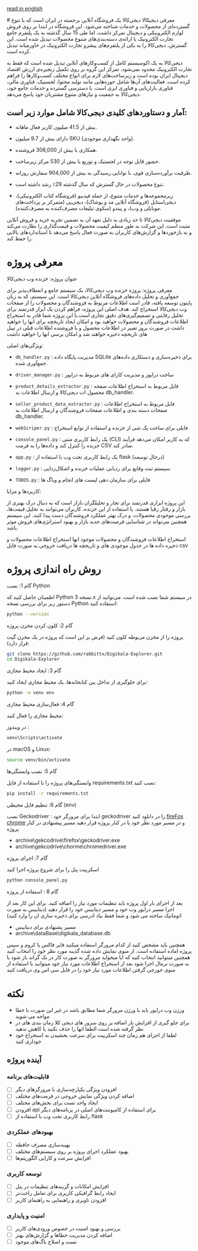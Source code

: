 [read in english ](README.md)
<div dir='ltr'>
# معرفی دیجیکالا
دیجی‌کالا یک فروشگاه آنلاین برجسته در ایران است که با تنوع گسترده‌ای از محصولات و خدمات شناخته می‌شود. این فروشگاه در ابتدا بر روی فروش لوازم الکترونیکی و دیجیتال تمرکز داشت، اما طی 15 سال گذشته به یک پلتفرم جامع تجارت الکترونیک با ارائه‌ی دسته‌بندی‌های متنوع محصولات تبدیل شده است. این گسترش، دیجی‌کالا را به یکی از پلتفرم‌های پیشرو تجارت الکترونیک در خاورمیانه تبدیل کرده است.

دیجی‌کالا به یک اکوسیستم کامل از کسب‌وکارهای آنلاین تبدیل شده است که فقط به تجارت الکترونیک محدود نمی‌شود. تمرکز این گروه بر روی تکمیل زنجیره‌ی ارزش اقتصاد دیجیتال ایران بوده است و زیرساخت‌های لازم برای انواع مختلف کسب‌وکارها را فراهم کرده است. فعالیت‌های آن‌ها شامل حوزه‌هایی مانند تولید محتوا، لجستیک، فناوری مالی، فناوری بازاریابی و فناوری ابری است. با دسترسی گسترده و خدمات جامع خود، دیجی‌کالا به جمعیت و نیازهای متنوع مشتریان خود پاسخ می‌دهد.

## آمار و دستاوردهای کلیدی دیجی‌کالا شامل موارد زیر است:

 * بیش از 41.5 میلیون کاربر فعال ماهانه.

 * دارای بیش از 9.7 میلیون SKU (واحد نگهداری موجودی).

 * همکاری با بیش از 308,000 فروشنده.

 * حضور قابل توجه در لجستیک و توزیع با بیش از 530 مرکز زیرساخت.

 * ظرفیت برآورده‌سازی قوی، با توانایی رسیدگی به بیش از 904,000 سفارش روزانه.

 * تنوع محصولات در حال گسترش که سال گذشته 29٪ رشد داشته است.

 * زیرمجموعه‌ها و خدمات متنوع، از جمله فیدیبو (فروشگاه کتاب الکترونیکی)، دیجی‌استایل (فروشگاه آنلاین مد و پوشاک)، دیجی‌پی (متمرکز بر پرداخت‌های موبایلی و وب)، و پیندو (سکوی تبلیغات مصرف‌کننده به مصرف‌کننده).

موفقیت دیجی‌کالا تا حد زیادی به دلیل تعهد آن به تضمین تجربه خرید و فروش آنلاین مثبت است. این شرکت به طور منظم کیفیت محصولات و قیمت‌گذاری را نظارت می‌کند و به بازخوردها و گزارش‌های کاربران به صورت فعال پاسخ می‌دهد تا استانداردهای بالایی را حفظ کند.

معرفی پروژه
=======================
عنوان پروژه: خزنده وب دیجی‌کالا

معرفی پروژه:
پروژه خزنده وب دیجی‌کالا، یک سیستم جامع و انعطاف‌پذیر برای جمع‌آوری و تحلیل داده‌های فروشگاه آنلاین دیجی‌کالا است. این سیستم، که به زبان پایتون توسعه یافته، قادر است اطلاعات مربوط به فروشندگان و محصولات را از صفحات وب دیجی‌کالا استخراج کند. هدف اصلی این پروژه، فراهم کردن یک ابزار قدرتمند برای تحلیل رقابتی و تصمیم‌گیری‌های دقیق تجاری است.با این پروژه شما قادر به استخراج اطلاعات فروشندگان و محصولات خواهید بود و امکان ایجاد تاریخچه برای انها را خواهید داشت در صورت بروز تغییر در اطلاعات محصول و یا فروشنده اطلاعات قبلی در تیبل های تاریخچه ذخیره خواهند شد و امکان برسی انها را خواهید داشت 

ویژگی‌های اصلی:

 * `db_handler.py` : مدیریت پایگاه داده SQLite برای ذخیره‌سازی و دستکاری داده‌های جمع‌آوری شده.

 * `driver_manager.py` : ساخت درایور و مدیریت کارای های مربوط به درایور 

 * `product_details_extractor.py` : فایل مربوط به استخراج اطلاعات صفحه محصول ات دیجی‌کالا و ارسال اطلاعات به db_handler.

 * `seller_product_data_extractor.py` : فایل مربوط به استخراج اطلاعات صفحات دسته بندی و اطلاعات صفحات فروشندگان و ارسال اطلاعات به db_handler.
 
 * `webScriper.py` : فایلی برای ساخت یک شی از خزنده و استفاده از توابع استخراج 

 * `console_panel.py` : یک رابط کاربری متنی (CLI) که به کاربر امکان می‌دهد فرآیند خزنده را کنترل کند و داده‌ها را به فرمت CSV صادر کند.
 
 * `app.py` : یک رابط کاربری تحت وب با استفاده از flask (درحال توسعه)
 
 * `logger.py` : سیستم ثبت وقایع برای ردیابی عملیات خزنده و اشکال‌زدایی.
 
 * `TODOS.py` : فایلی برای سازمان دهی لیست های انجام و وباگ ها 
  
کاربردها و مزایا:

این پروژه ابزاری قدرتمند برای تجار و تحلیلگران بازار است که به دنبال درک بهتری از بازار و رفتار رقبا هستند. با استفاده از این خزنده، کاربران می‌توانند به تحلیل قیمت‌ها، بررسی موجودی محصولات، و درک بهتر عملکرد فروشندگان دست پیدا کنند. این سیستم همچنین می‌تواند در شناسایی فرصت‌های جدید بازار و بهبود استراتژی‌های فروش موثر باشد.

استخراج اطلاعات فروشندگان و محصولات موجود انها 
استخراج اطلاعات محصولات و ذخیره داده ها در جدول موجودی های و تاریخچه ها
دریافت خروجی به صورت فایل csv 

روش راه اندازی پروژه
=======================
گام 1: نصب Python

اطمینان حاصل کنید که Python نسخه 3.x در سیستم شما نصب شده است. می‌توانید از دستور زیر برای بررسی نسخه Python استفاده کنید:

```bash
python --version
```
گام 2: کلون کردن مخزن پروژه

پروژه را از مخزن مربوطه کلون کنید (فرض بر این است که پروژه در یک مخزن گیت قرار دارد):
```bash 
git clone https://github.com/rabbittx/Digikala-Explorer.git
cd Digikala-Explorer
```
گام 3: ایجاد محیط مجازی

برای جلوگیری از تداخل بین کتابخانه‌ها، یک محیط مجازی ایجاد کنید:

```bash
python -m venv env

```
گام 4: فعال‌سازی محیط مجازی

محیط مجازی را فعال کنید:


در ویندوز : 
```bash 
venv\Scripts\activate

```
در macOS و Linux:
```bash
source venv/bin/activate

```
گام 5: نصب وابستگی‌ها

وابستگی‌های پروژه را با استفاده از فایل requirements.txt نصب کنید:

```bash
pip install -r requirements.txt

```

گام 6: تنظیم فایل محیطی (env)

نصب Geckodriver :
ابتدا برای مرورگر خود geckodriver  را در دانلود کنید 
[fireFox]('https://github.com/mozilla/geckodriver/releases')
[chrome]('https://chromedriver.chromium.org/downloads')
و در مسیر مورد نظر خود یا در کنار پروژه قرار دهید 
مسیر پیشنهادی در کنار پروژه 

- archive\gekcodrive\firefox\geckodriver.exe
- archive\gekcodrive\chorme\chromedriver.exe

گام 7: اجرای پروژه

اسکریپت پنل را برای شروع پروژه اجرا کنید 
```bash
python console_panel.py
```
گام 8 : استفاده از پروژه 

بعد از اجرای بار اول پروژه باید تنظیمات مورد نیاز را  اضافه کنید. 
برای این کار بعد از اجرا مسیر درایور وب خود و مسیر دیتابیس خود را قرار دهید (دیتابیس به صورت اتوماتیک ساخته می شود و شما فقط بیاد ادرسی برای ذخیره سازی ان را وارد کنید)
 - مسیر پشنهادی برای دیتابیس 
 - archive\dataBase\digikala_database.db
  
همچنین باید مشخص کنید از  کدام مرورگر استفاده میکنید فایر فاکس یا کروم 
و سپس پروژه اماده استفاده است.
از منوی نمایش داده شده گذینه مورد نظر خود را انتخاب کنید همچنین میتوانید انتخاب کنید که ایا میخواید مرورگر به صورت کار در بک گراند باز شود یا به صورت نرمال اجرا شود 
بعد از استخراج اطلاعات مورد نیاز خود میتوانید با استفاده از منوی خورجی گرفتن اطلاعات مورد نیاز خود را در فایل سی اس وی دریافت کنید 

نکته  
===========
- ورژن وب درایور باید با ورژن مرورگر شما  مطابق باشد در غیر این صورت با خطا مواجه می شوید 
- برای جلو گیری از افزایش بار اضافه بر روی سرور های دیجی کلا زمان بندی های در نظر گرفته شده است الطفا انها را حذف نکنید یا کاهش ندهید 
- لطفا از اجرای هم زمان چند اسکریپت برای سرعت بخشیدن به استخراج خود خوداری کنید 
## آینده پروژه

### قابلیت‌های برنامه

- [ ] افزودن ویژگی یکپارچه‌سازی با مرورگرهای دیگر
- [ ] اضافه کردن ویژگی نمایش خروجی در فرمت‌های مختلف
- [ ] ایجاد واحد تست برای بخش‌های مختلف
- [ ] افزودن api  برای استفاده از کامپوننت‌های اصلی در برنامه‌های دیگر
- [ ] رابط کاربری تحت وب با استفاده از flask
  
### بهبودهای عملکردی

- [ ] بهینه‌سازی مصرف حافظه
- [ ] بهبود عملکرد اجرای پروژه بر روی سیستم‌های مختلف
- [ ] افزایش سرعت و کارایی الگوریتم‌ها

### توسعه کاربری

- [ ] افزایش امکانات و گزینه‌های تنظیمات در پنل
- [ ] ایجاد رابط گرافیکی کاربری برای تعامل راحت‌تر
- [ ] افزودن ناوبری و راهنمایی به راهنمای کاربر

### امنیت و پایداری

- [ ] بررسی و بهبود امنیت در خصوص ورودی‌های کاربر
- [ ] اضافه کردن مدیریت خطاها و گزارش‌های بهتر
- [ ] تست و اصلاح باگ‌های موجود

</div>